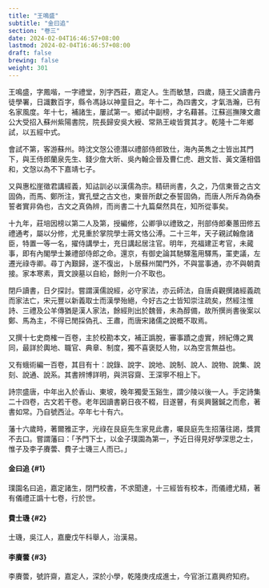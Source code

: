 ```yaml
---
title: "王鳴盛"
subtitle: "金曰追"
section: "卷三"
date: 2024-02-04T16:46:57+08:00
lastmod: 2024-02-04T16:46:57+08:00
draft: false
brewing: false
weight: 301
---
```



王鳴盛，字鳳喈，一字禮堂，別字西莊，嘉定人。生而敏慧，四歲，隨王父讀書丹徒學署，日識數百字，縣令馮詠以神童目之。年十二，為四書文，才氣浩瀚，已有名家風度。年十七，補諸生，屢試第一。鄉試中副榜，才名藉甚。江蘇巡撫陳文肅公大受招入蘇州紫陽書院，院長歸安吳大綬、常熟王峻皆賞其才。乾隆十二年鄉試，以五經中式。

會試不第，客游蘇州。時沈文愨公德潛以禮部侍郎致仕，海內英雋之士皆出其門下，與王侍郎蘭泉先生、錢少詹大昕、吳內翰企晉及曹仁虎、趙文哲、黃文蓮相倡和，文愨以為不下嘉靖七子。

又與惠松崖徵君講經義，知詁訓必以漢儒為宗。精研尚書，久之，乃信東晉之古文固偽，而馬、鄭所注，實孔壁之古文也，東晉所獻之泰誓固偽，而唐人所斥為偽泰誓者實非偽也，古文之真偽辨，而尚書二十九篇粲然具在，知所從事矣。

十九年，莊培因榜以第二人及第，授編修，公卿爭以禮致之，刑部侍郎秦蕙田修五禮通考，屬以分修，尤見重於掌院學士蔣文恪公溥。二十三年，天子親試翰詹諸臣，特置一等一名，擢侍講學士，充日講起居注官。明年，充福建正考官，未蕆事，即有內閣學士兼禮部侍郎之命。還京，有御史論其馳驛濫用驛馬，罣吏議，左遷光祿寺卿。尋丁內艱歸，遂不復出，卜居蘇州閶門外，不與當事通，亦不與朝貴接。家本寒素，賣文諛墓以自給，餘則一介不取也。

閉戶讀書，日夕探討。嘗謂漢儒說經，必守家法，亦云師法，自唐貞觀撰諸經義疏而家法亡，宋元豐以新義取士而漢學殆絕，今好古之士皆知崇注疏矣，然經注惟詩、三禮及公羊傳猶是漢人家法，餘經則出於魏晉，未為醇備，故所撰尚書後案以鄭、馬為主，不得已閒採偽孔、王肅，而唐宋諸儒之說概不取焉。

又撰十七史商榷一百卷，主於校勘本文，補正譌脫，審事蹟之虛實，辨紀傳之異同，最詳於輿地、職官、典章、制度，獨不喜褒貶人物，以為空言無益也。

又有蛾術編一百卷，其目有十：說錄、說字、說地、說制、說人、說物、說集、說刻、說通、說系。其書辨博詳明，與洪容齋、王深寧不相上下。

詩宗盛唐，中年出入於香山、東坡，晚年獨愛玉谿生，謂少陵以後一人。手定詩集二十四卷，古文若干卷。老年因讀書窮日夜不輟，目遂瞽，有吳興醫鍼之而愈，著書如常。乃自號西沚。卒年七十有六。

藩十六歲時，著爾雅正字，光祿在艮庭先生家見此書，囑艮庭先生招藩往謁，獎賞不去口。嘗謂藩曰：「予門下士，以金子璞園為第一，予近日得見好學深思之士，惟子及李子賡蕓、費子士璣三人而已。」

#### 金曰追 {#1}

璞園名曰追，嘉定諸生，閉門校書，不求聞達，十三經皆有校本，而儀禮尤精，著有儀禮正譌十七卷，行於世。

#### 費士璣 {#2}

士璣，吳江人，嘉慶戊午科舉人，治漢易。

#### 李賡蕓 {#3}

李賡蕓，號許齋，嘉定人，深於小學，乾隆庚戌成進士，今官浙江嘉興府知府。